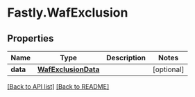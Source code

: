 # Fastly.WafExclusion

## Properties

Name | Type | Description | Notes
------------ | ------------- | ------------- | -------------
**data** | [**WafExclusionData**](WafExclusionData.md) |  | [optional] 



[[Back to API list]](../../README.md#endpoints) [[Back to README]](../../README.md)
